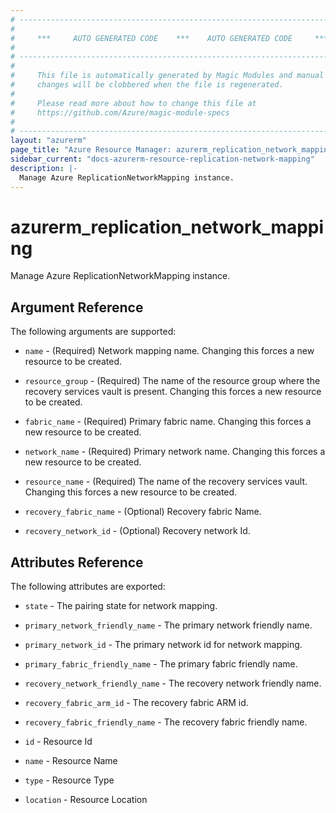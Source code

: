 ```yaml
---
# ----------------------------------------------------------------------------
#
#     ***     AUTO GENERATED CODE    ***    AUTO GENERATED CODE     ***
#
# ----------------------------------------------------------------------------
#
#     This file is automatically generated by Magic Modules and manual
#     changes will be clobbered when the file is regenerated.
#
#     Please read more about how to change this file at
#     https://github.com/Azure/magic-module-specs
#
# ----------------------------------------------------------------------------
layout: "azurerm"
page_title: "Azure Resource Manager: azurerm_replication_network_mapping"
sidebar_current: "docs-azurerm-resource-replication-network-mapping"
description: |-
  Manage Azure ReplicationNetworkMapping instance.
---
```


# azurerm_replication_network_mapping

Manage Azure ReplicationNetworkMapping instance.


## Argument Reference

The following arguments are supported:

* `name` - (Required) Network mapping name. Changing this forces a new resource to be created.

* `resource_group` - (Required) The name of the resource group where the recovery services vault is present. Changing this forces a new resource to be created.

* `fabric_name` - (Required) Primary fabric name. Changing this forces a new resource to be created.

* `network_name` - (Required) Primary network name. Changing this forces a new resource to be created.

* `resource_name` - (Required) The name of the recovery services vault. Changing this forces a new resource to be created.

* `recovery_fabric_name` - (Optional) Recovery fabric Name.

* `recovery_network_id` - (Optional) Recovery network Id.

## Attributes Reference

The following attributes are exported:

* `state` - The pairing state for network mapping.

* `primary_network_friendly_name` - The primary network friendly name.

* `primary_network_id` - The primary network id for network mapping.

* `primary_fabric_friendly_name` - The primary fabric friendly name.

* `recovery_network_friendly_name` - The recovery network friendly name.

* `recovery_fabric_arm_id` - The recovery fabric ARM id.

* `recovery_fabric_friendly_name` - The recovery fabric friendly name.

* `id` - Resource Id

* `name` - Resource Name

* `type` - Resource Type

* `location` - Resource Location

